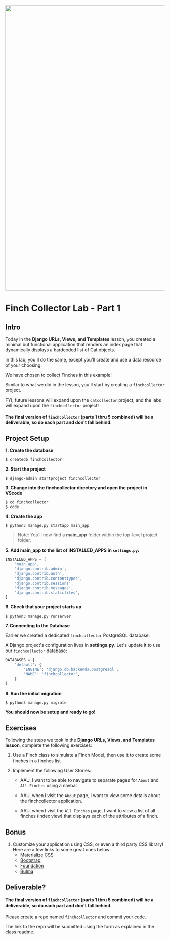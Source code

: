 <img src="https://images.unsplash.com/photo-1600981806713-d141a32a4f7b" width="900">

# Finch Collector Lab - Part 1

## Intro

Today in the **Django URLs, Views, and Templates** lesson, you created a minimal but functional application that renders an index page that dynamically displays a hardcoded list of Cat objects.

In this lab, you'll do the same, except you'll create and use a data resource of your choosing.

We have chosen to collect Finches in this example!

Similar to what we did in the lesson, you'll start by creating a `finchcollector` project.

FYI, future lessons will expand upon the `catcollector` project, and the labs will expand upon the `finchcollector` project!

#### The final version of `finchcollector` (parts 1 thru 5 combined) will be a deliverable, so do each part and don't fall behind.

## Project Setup

**1. Create the database**
```
$ createdb finchcollector
```

**2. Start the project**
```
$ django-admin startproject finchcollector
```

**3. Change into the finchcollector directory and open the project in VScode**
```
$ cd finchcollector
$ code .
```

**4. Create the app**
```
$ python3 manage.py startapp main_app
```
> Note: You'll now find a **main_app** folder within the top-level project folder.

**5. Add main_app to the list of INSTALLED_APPS in `settings.py`:**
```python
INSTALLED_APPS = [
	'main_app',
	'django.contrib.admin',
	'django.contrib.auth',
	'django.contrib.contenttypes',
	'django.contrib.sessions',
	'django.contrib.messages',
	'django.contrib.staticfiles',
]
```

**6. Check that your project starts up**
```
$ python3 manage.py runserver
```

**7. Connecting to the Database**

Earlier we created a dedicated `finchcollector` PostgreSQL database.

A Django project's configuration lives in **settings.py**. Let's update it to use our `finchcollector` database:

```python
DATABASES = {
    'default': {
        'ENGINE': 'django.db.backends.postgresql',
        'NAME': 'finchcollector',
    }
}
```

**8. Run the initial migration**
```
$ python3 manage.py migrate
```

**You should now be setup and ready to go!**

## Exercises

Following the steps we took in the **Django URLs, Views, and Templates lesson**, complete the following exercises:

1. Use a Finch class to simulate a Finch Model, then use it to create some finches in a finches list

2. Implement the following User Stories:
	- AAU, I want to be able to navigate to separate pages for `About` and `All Finches` using a navbar
	
	- AAU, when I visit the `About` page, I want to view some details about the finchcollector application.

	- AAU, when I visit the `All Finches` page, I want to view a list of all finches (index view) that displays each of the attributes of a finch.

## Bonus

1. Customize your application using CSS, or even a third party CSS library! Here are a few links to some great ones below:
	- [Materialize CSS](https://materializecss.com/getting-started.html)
	- [Bootstrap](https://getbootstrap.com/docs/5.1/getting-started/introduction/)
	- [Foundation](https://get.foundation/sites/docs/installation.html)
	- [Bulma](https://bulma.io/documentation/overview/start/)


## Deliverable?

#### The final version of `finchcollector` (parts 1 thru 5 combined) will be a deliverable, so do each part and don't fall behind.

Please create a repo named `finchcollector` and commit your code.

The link to the repo will be submitted using the form as explained in the class readme.